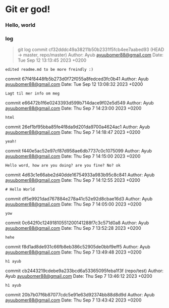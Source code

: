 # Git er god!
### Hello, world

### log

> git log
commit cf32dddc49a38211b50b2331f5fcb4ee7aabed93 (HEAD -> master, repo/master)
Author: Ayub <ayuubomer88@gmail.com>
Date:   Tue Sep 12 13:13:45 2023 +0200

    edited readme.md to be more freindly :)

commit 67f4f8448fb5b273d0f72f055a8fedced3fc0b41
Author: Ayub <ayuubomer88@gmail.com>
Date:   Tue Sep 12 13:08:32 2023 +0200

    Lagt til mer info om meg

commit e66472b1f6e0243393d599b714dace9f02e5d549
Author: Ayub <ayuubomer88@gmail.com>
Date:   Thu Sep 7 14:23:00 2023 +0200

    html

commit 26ef1bf95bba85fe4f8da9d201da9700a4624ac1
Author: Ayub <ayuubomer88@gmail.com>
Date:   Thu Sep 7 14:18:47 2023 +0200

    yeah!

commit f440e5ac52e97cf87d958ae6db7737c0c1075099
Author: Ayub <ayuubomer88@gmail.com>
Date:   Thu Sep 7 14:15:00 2023 +0200

    Hello word, how are you doing? are you fine? No? ok

commit 4d63c1e66abe2d40dde16754933a983b95c8c841
Author: Ayub <ayuubomer88@gmail.com>
Date:   Thu Sep 7 14:12:55 2023 +0200

    # Hello World

commit df5e9921dad767884e278a41c52e92d8cbae16d3
Author: Ayub <ayuubomer88@gmail.com>
Date:   Thu Sep 7 14:05:00 2023 +0200

    yow

commit 0c642f0c12491810551200141288f7c3c571d0a8
Author: Ayub <ayuubomer88@gmail.com>
Date:   Thu Sep 7 13:52:28 2023 +0200

    hehe

commit f8d1ad8de931c66fb8eb386c52905de0bbf9eff5
Author: Ayub <ayuubomer88@gmail.com>
Date:   Thu Sep 7 13:49:48 2023 +0200

    h1 ayub

commit cb2443219cdebe9a233bcd6a53365095feba1f3f (repo/test)
Author: Ayub <ayuubomer88@gmail.com>
Date:   Thu Sep 7 13:46:12 2023 +0200

    h1 ayub

commit 20b7b07f6b87077cdc5e91e63d92374bb88d8d9d
Author: Ayub <ayuubomer88@gmail.com>
Date:   Thu Sep 7 13:43:42 2023 +0200